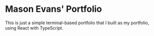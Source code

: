 # Mason Evans' Portfolio

This is just a simple terminal-based portfolio that I built as my portfolio, using React with TypeScript. 
